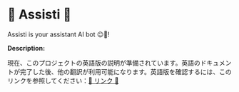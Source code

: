 # 🤖 Assisti 🤖

Assisti is your assistant AI bot 😉🤖!

**Description:**

現在、このプロジェクトの英語版の説明が準備されています。英語のドキュメントが完了した後、他の翻訳が利用可能になります。英語版を確認するには、このリンクを参照してください：[🔗 リンク 🔗](../English/ReadMe.md)
